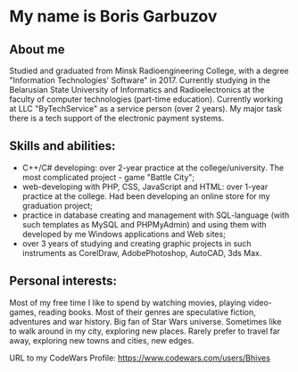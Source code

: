 # My name is Boris Garbuzov


## About me

Studied and graduated from Minsk Radioengineering College, with a degree "Information Technologies' Software" in 2017. Currently studying in the Belarusian State University of Informatics and Radioelectronics at the faculty of computer technologies (part-time education).
Currently working at LLC "ByTechService" as a service person (over 2 years). My major task there is a tech support of the electronic payment systems.

## Skills and abilities:

  - C++/C# developing: over 2-year practice at the college/university. The most complicated project - game "Battle City";
  - web-developing with PHP, CSS, JavaScript and HTML: over 1-year practice at the college. Had been developing an online store for my    graduation project;
  - practice in database creating and management with SQL-language (with such templates as MySQL and PHPMyAdmin) and using them with developed by me Windows applications and Web sites;
  - over 3 years of studying and creating graphic projects in such instruments as CorelDraw, AdobePhotoshop, AutoCAD, 3ds Max.
  
## Personal interests:

  Most of my free time I like to spend by watching movies, playing video-games, reading books. Most of their genres are speculative fiction, adventures and war history. Big fan of Star Wars universe.
  Sometimes like to walk around in my city, exploring new places. Rarely prefer to travel far away, exploring new towns and cities, new edges.


URL to my CodeWars Profile: https://www.codewars.com/users/Bhives
